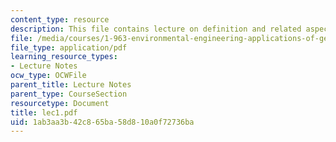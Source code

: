 ```yaml
---
content_type: resource
description: This file contains lecture on definition and related aspects of GIS.
file: /media/courses/1-963-environmental-engineering-applications-of-geographic-information-systems-fall-2004/1ab3aa3b42c865ba58d810a0f72736ba_lec1.pdf
file_type: application/pdf
learning_resource_types:
- Lecture Notes
ocw_type: OCWFile
parent_title: Lecture Notes
parent_type: CourseSection
resourcetype: Document
title: lec1.pdf
uid: 1ab3aa3b-42c8-65ba-58d8-10a0f72736ba
---
```

